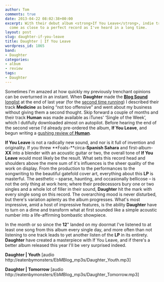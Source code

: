 ```yaml
---
author: Tom
comments: true
date: 2013-04-22 08:02:38+00:00
excerpt: With their debut album <strong>If You Leave</strong>, indie trio <strong>Daughter</strong>
  come as close to a perfect record as I've heard in a long time.
layout: post
slug: daughter-if-you-leave
title: Daughter | If You Leave
wordpress_id: 1865
band:
- Daughter
categories:
- album
- review
tags: 
- Daughter
---
```


Sometimes I'm amazed at how quickly my previously trenchant opinions can be overturned in an instant. When **Daughter** made the [**Blog Sound** longlist](http://eatenbymonsters/list-2/blog-sound-of-2013-long-list-results/) at the end of last year (for the [second time running](http://eatenbymonsters/list-2/blog-sound-of-2012-short-list/)) I described their track **Medicine** as being “not too offensive” and went about my business without giving them a second thought. Skip forward a couple of months and their track **Human** was made available as iTunes' ‘Single of the Week’, which I dutifully downloaded almost on autopilot. Before hearing the end of the second verse I'd already pre-ordered the album, **If You Leave**, and begun writing a [gushing review of **Human**](http://eatenbymonsters/review/daughter-human/).

**If You Leave** is not a radically new sound, and nor is it full of invention and originality. If you threw **Foals-**circa-**Spanish Sahara** and first-album-**XX** into a blender with an acoustic guitar or two, the overall tone of **If You Leave** would most likely be the result. What sets this record head and shoulders above the mere sum of it's influences is the sheer quality of the work on display. From the production to the performances to the songwriting to the beautiful gatefold cover art, everything about this **LP** is masterful. The aesthetic – sparse, haunting, and occasionally bellicose – is not the only thing at work here; where their predecessors bury one or two singles and a whole lot of filler in their sound, **Daughter** hit the mark with every single song on this record. The overarching mood is never disturbed, but there's variation aplenty as the album progresses. What's most impressive, amid a host of impressive features, is the ability **Daughter** have to turn on a dime and transform what at first sounded like a simple acoustic number into a life-affirming bombastic showpiece.

In the month or so since the **12**" landed on my doormat I've listened to at least one song from this album every single day, and more often than not listening to one track leads to yet another listen of the **LP** in its entirety. **Daughter** have created a masterpiece with If You Leave, and if there's a better album released this year I'll be very surprised indeed.

**Daughter | Youth** [audio http://eatenbymonsters/EbMBlog_mp3s/Daughter_Youth.mp3]

**Daughter | Tomorrow** [audio http://eatenbymonsters/EbMBlog_mp3s/Daughter_Tomorrow.mp3]
